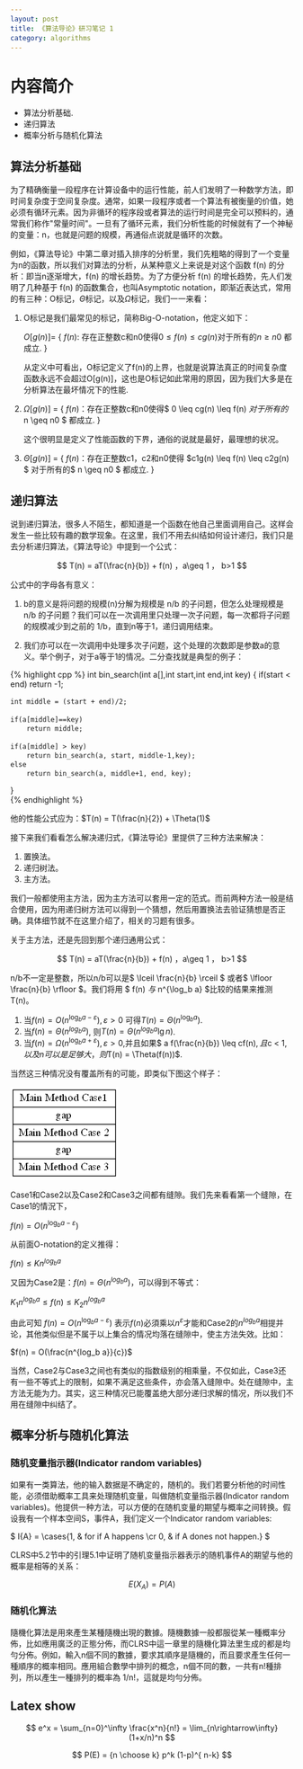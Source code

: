 ```yaml
---
layout: post
title: 《算法导论》研习笔记 1
category: algorithms
---
```


# 内容简介

* 算法分析基础.
* 递归算法
* 概率分析与随机化算法


## 算法分析基础

为了精确衡量一段程序在计算设备中的运行性能，前人们发明了一种数学方法，即时间复杂度于空间复杂度。通常，如果一段程序或者一个算法有被衡量的价值，她必须有循环元素。因为非循环的程序段或者算法的运行时间是完全可以预料的，通常我们称作"常量时间"。一旦有了循环元素，我们分析性能的时候就有了一个神秘的变量：n，也就是问题的规模，再通俗点说就是循环的次数。

例如，《算法导论》中第二章对插入排序的分析里，我们先粗略的得到了一个变量为n的函数，所以我们对算法的分析，从某种意义上来说是对这个函数 f(n) 的分析：即当n逐渐增大，f(n) 的增长趋势。为了方便分析 f(n) 的增长趋势，先人们发明了几种基于 f(n) 的函数集合，也叫Asymptotic notation，即渐近表达式，常用的有三种：O标记，$\Theta$标记，以及$\Omega$标记，我们一一来看：

1. O标记是我们最常见的标记，简称Big-O-notation，他定义如下：

   $O[g(n)]=$ \{ $f(n)$: 存在正整数c和n0使得$0 \leq f(n) \leq cg(n)$对于所有的$n \geq n0$ 都成立. \}

   从定义中可看出，O标记定义了f(n)的上界，也就是说算法真正的时间复杂度函数永远不会超过O[g(n)]，这也是O标记如此常用的原因，因为我们大多是在分析算法在最坏情况下的性能.

2. $\Omega[g(n)]$ = \{ $f(n)$：存在正整数c和n0使得$ 0 \leq cg(n) \leq f(n) $对于所有的$ n \geq n0 $ 都成立. \}

   这个很明显是定义了性能函数的下界，通俗的说就是最好，最理想的状况。

3. $\Theta[g(n)]$ = \{ $f(n)$：存在正整数c1，c2和n0使得 $c1g(n) \leq f(n) \leq c2g(n) $ 对于所有的$ n \geq n0 $ 都成立. \}


## 递归算法

说到递归算法，很多人不陌生，都知道是一个函数在他自己里面调用自己。这样会发生一些比较有趣的数学现象。在这里，我们不用去纠结如何设计递归，我们只是去分析递归算法，《算法导论》中提到一个公式：

$$
T(n) = aT(\frac{n}{b}) + f(n) ，a\geq 1 ， b>1
$$

公式中的字母各有意义：

1. b的意义是将问题的规模(n)分解为规模是 n/b 的子问题，但怎么处理规模是 n/b 的子问题？我们可以在一次调用里只处理一次子问题，每一次都将子问题的规模减少到之前的 1/b，直到n等于1，递归调用结束。

2. 我们亦可以在一次调用中处理多次子问题，这个处理的次数即是参数a的意义。举个例子，对于a等于1的情况。二分查找就是典型的例子：

{% highlight cpp %}
int bin_search(int a[],int start,int end,int key)
{
	if(start < end) return -1;     
      
	int middle = (start + end)/2;     
	
	if(a[middle]==key)     
		return middle;     
				    
	if(a[middle] > key)     
		return bin_search(a, start, middle-1,key);     
	else     
		return bin_search(a, middle+1, end, key);     
}    
{% endhighlight %}

他的性能公式应为：$T(n) = T(\frac{n}{2}) + \Theta(1)$


接下来我们看看怎么解决递归式，《算法导论》里提供了三种方法来解决：

1. 置换法。
2. 递归树法。
3. 主方法。

我们一般都使用主方法，因为主方法可以套用一定的范式。而前两种方法一般是结合使用，因为用递归树方法可以得到一个猜想，然后用置换法去验证猜想是否正确。具体细节就不在这里介绍了，相关的习题有很多。

关于主方法，还是先回到那个递归通用公式：

$$
T(n) = aT(\frac{n}{b}) + f(n) ，a\geq 1 ， b>1
$$

n/b不一定是整数，所以n/b可以是$ \lceil \frac{n}{b} \rceil $ 或者$ \lfloor \frac{n}{b} \rfloor $。我们将用 $ f(n) $与$ n^{\log_b a} $比较的结果来推测T(n)。

1. 当$f(n) = O(n^{\log_b a - \varepsilon}), \varepsilon > 0$ 可得$T(n) = \Theta(n^{\log_b a})$.
2. 当$f(n) = \Theta(n^{log_b a})$, 则$T(n) = \Theta(n^{log_b a}\lg n)$.
3. 当$f(n) = \Omega(n^{\log_b a + \varepsilon}), \varepsilon > 0$,并且如果$ a f(\frac{n}{b}) \leq cf(n)$,且$c < 1$,以及n可以是足够大，则$T(n) = \Theta(f(n))$.

当然这三种情况没有覆盖所有的可能，即类似下图这个样子：

![case graph](\images\article\main-method-case.png)

Case1和Case2以及Case2和Case3之间都有缝隙。我们先来看看第一个缝隙，在Case1的情況下，

$f(n) = O(n^{\log_b a - \varepsilon})$

从前面O-notation的定义推得：

$f(n) \leq Kn^{log_b a}$

又因为Case2是：$f(n) = \Theta(n^{log_b a})$，可以得到不等式：

$K_1 n^{log_b a} \leq f(n) \leq K_2 n^{log_b a}$

由此可知 $f(n) = O(n^{\log_b a - \varepsilon})$ 表示$f(n)$必須乘以$n^{\varepsilon}$才能和Case2的$n^{log_b a}$相提并论，其他类似但是不属于以上集合的情况均落在缝隙中，使主方法失效。比如：

$f(n) = O(\frac{n^{log_b a}}{c})$

当然，Case2与Case3之间也有类似的指数级别的相乘量，不仅如此，Case3还有一些不等式上的限制，如果不满足这些条件，亦会落入缝隙中。处在缝隙中，主方法无能为力。其实，这三种情况已能覆盖绝大部分递归求解的情况，所以我们不用在缝隙中纠结了。

## 概率分析与随机化算法

### 随机变量指示器(Indicator random variables)

如果有一类算法，他的输入数据是不确定的，随机的。我们若要分析他的时间性能，必须借助概率工具来处理随机变量，叫做随机变量指示器(Indicator random variables)。他提供一种方法，可以方便的在随机变量的期望与概率之间转换。假设我有一个样本空间S，事件A，我们定义一个Indicator random variables:

$
I\{A\} = \cases{1, & for if A happens \cr 0, & if A dones not happen.}
$

CLRS中5.2节中的引理5.1中证明了随机变量指示器表示的随机事件A的期望与他的概率是相等的关系：

$$
E(X_A) = P(A)
$$

### 随机化算法

隨機化算法是用來產生某種隨機出現的數據。隨機數據一般都服從某一種概率分佈，比如應用廣泛的正態分佈，而CLRS中這一章里的隨機化算法里生成的都是均勻分佈。例如，輸入n個不同的數據，要求其順序是隨機的，而且要求產生任何一種順序的概率相同。應用組合數學中排列的概念，n個不同的數，一共有n!種排列，所以產生一種排列的概率為 1/n!，這就是均勻分佈。

## Latex show ##

$$
e^x = \sum_{n=0}^\infty \frac{x^n}{n!} = \lim_{n\rightarrow\infty} (1+x/n)^n
$$

$$
P(E)   = {n \choose k} p^k (1-p)^{ n-k}
$$